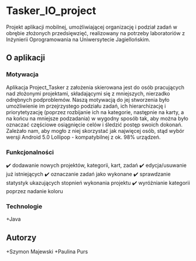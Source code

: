 # Tasker_IO_project

Projekt aplikacji mobilnej, umożliwiającej organizację i podział zadań w obrębie złożonych przedsięwzięć, realizowany na potrzeby laboratoriów z Inżynierii Oprogramowania na Uniwersytecie Jagiellońskim. 

## O aplikacji 

### Motywacja

Aplikacja Project_Tasker z założenia skierowana jest do osób pracujących nad złożonymi projektami, składającymi się z mniejszych, nierzadko odrębnych podproblemów.
Naszą motywacją do jej stworzenia było umożliwienie im przejrzystego podziału zadań, ich hierarchizację i priorytetyzację (poprzez rozbijanie ich na kategorie, następnie na karty, a na końcu na mniejsze podzadania) w wygodny sposób tak, aby można było oznaczać częściowe osiągnięcie celów i śledzić postęp swoich dokonań. 
Zależało nam, aby mogło z niej skorzystać jak najwięcej osób, stąd wybór wersji Android 5.0 Lollipop - kompatybilnej z ok. 98% urządzeń.

### Funkcjonalności
  :heavy_check_mark: dodawanie nowych projektów, kategorii, kart, zadań
  :heavy_check_mark: edycja/usuwanie już istniejących
  :heavy_check_mark: oznaczanie zadań jako wykonane
  :heavy_check_mark: sprawdzanie statystyk ukazujących stopnień wykonania projektu
  :heavy_check_mark: wyróżnianie kategorii poprzez nadanie koloru

### Technologie
  +Java

## Autorzy
  +Szymon Majewski
  +Paulina Purs
